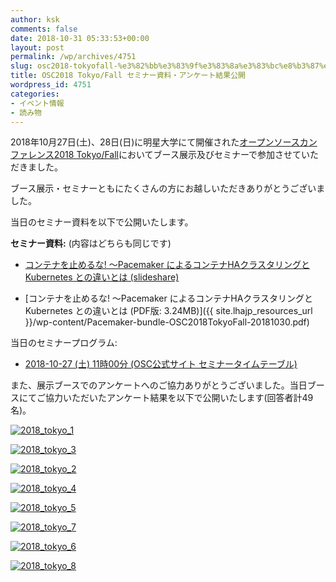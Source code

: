 ```yaml
---
author: ksk
comments: false
date: 2018-10-31 05:33:53+00:00
layout: post
permalink: /wp/archives/4751
slug: osc2018-tokyofall-%e3%82%bb%e3%83%9f%e3%83%8a%e3%83%bc%e8%b3%87%e6%96%99%e3%83%bb%e3%82%a2%e3%83%b3%e3%82%b1%e3%83%bc%e3%83%88%e7%b5%90%e6%9e%9c%e5%85%ac%e9%96%8b
title: OSC2018 Tokyo/Fall セミナー資料・アンケート結果公開
wordpress_id: 4751
categories:
- イベント情報
- 読み物
---
```


2018年10月27日(土)、28日(日)に明星大学にて開催された[オープンソースカンファレンス2018 Tokyo/Fall](https://www.ospn.jp/osc2018-fall/)においてブース展示及びセミナーで参加させていただきました。

ブース展示・セミナーともにたくさんの方にお越しいただきありがとうございました。

当日のセミナー資料を以下で公開いたします。

**セミナー資料:** (内容はどちらも同じです)



	
  * [コンテナを止めるな! ～Pacemaker によるコンテナHAクラスタリングと Kubernetes との違いとは (slideshare)](https://www.slideshare.net/ksk_ha/pacemakerhakubernetes-121194991)

	
  * [コンテナを止めるな! ～Pacemaker によるコンテナHAクラスタリングと Kubernetes との違いとは (PDF版: 3.24MB)]({{ site.lhajp_resources_url }}/wp-content/Pacemaker-bundle-OSC2018TokyoFall-20181030.pdf)


当日のセミナープログラム:

	
  * [2018-10-27 (土) 11時00分 (OSC公式サイト セミナータイムテーブル)](https://www.ospn.jp/osc2018-fall/modules/eguide/event.php?eid=21)


また、展示ブースでのアンケートへのご協力ありがとうございました。当日ブースにてご協力いただいたアンケート結果を以下で公開いたします(回答者計49名)。

[![2018_tokyo_1](/assets/images/wp-content/2018_tokyo_1.png)](/assets/images/wp-content/2018_tokyo_1.png)

[![2018_tokyo_3](/assets/images/wp-content/2018_tokyo_3.png)](/assets/images/wp-content/2018_tokyo_3.png)

[![2018_tokyo_2](/assets/images/wp-content/2018_tokyo_2.png)](/assets/images/wp-content/2018_tokyo_2.png)

[![2018_tokyo_4](/assets/images/wp-content/2018_tokyo_4.png)](/assets/images/wp-content/2018_tokyo_4.png)

[![2018_tokyo_5](/assets/images/wp-content/2018_tokyo_5.png)](/assets/images/wp-content/2018_tokyo_5.png)

[![2018_tokyo_7](/assets/images/wp-content/2018_tokyo_7.png)](/assets/images/wp-content/2018_tokyo_7.png)

[![2018_tokyo_6](/assets/images/wp-content/2018_tokyo_6.png)](/assets/images/wp-content/2018_tokyo_6.png)

[![2018_tokyo_8](/assets/images/wp-content/2018_tokyo_8.png)](/assets/images/wp-content/2018_tokyo_8.png)
